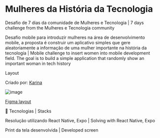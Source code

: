 # Mulheres da História da Tecnologia

<p>Desafio de 7 dias da comunidade de Mulheres e Tecnologia | 7 days challenge from the Mulheres e Tecnologia community</p>
<p>Desafio mobile para introduzir mulheres na área de desenvolvimento mobile, a proposta é construir um aplicativo simples que gere aleatoriamente a informação de uma mulher importante na história da tecnologia | Mobile challenge to insert women into mobile development field. The goal is to build a simple application that randomly show an important woman in tech history</p>

<p>Layout</p>

Criado por: [Karina](https://github.com/karinafukuda) 

![image](https://github.com/gabrielliosc/historia-mulheres/assets/33656144/3e9094c0-2229-4619-9f9b-277da914c6e6)

[Figma layout](https://www.figma.com/file/liFdFXZJRMsBeK6iyf8Y8m/Mulheres-%26-Tecnologia-%7C-Mobile-team-library?type=design&node-id=2311%3A2&mode=design&t=xDSTjUVEQUPrVVxG-1)

🚀 Tecnologias | Stacks
<p>Resolução utilizando React Native, Expo | Solving with React Native, Expo</p>

<p>Print da tela desenvolvida | Developed screen</p>
